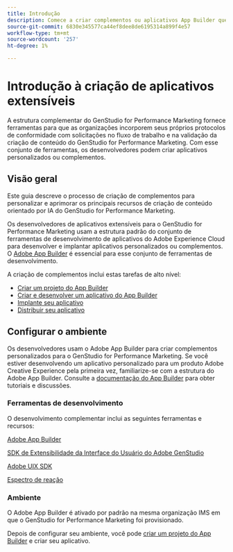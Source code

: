 ```yaml
---
title: Introdução
description: Comece a criar complementos ou aplicativos App Builder que estendem o GenStudio for Performance Marketing.
source-git-commit: 6830e345577ca44ef8dee8de6195314a899f4e57
workflow-type: tm+mt
source-wordcount: '257'
ht-degree: 1%

---
```


# Introdução à criação de aplicativos extensíveis

A estrutura complementar do GenStudio for Performance Marketing fornece ferramentas para que as organizações incorporem seus próprios protocolos de conformidade com solicitações no fluxo de trabalho e na validação da criação de conteúdo do GenStudio for Performance Marketing. Com esse conjunto de ferramentas, os desenvolvedores podem criar aplicativos personalizados ou complementos.

## Visão geral

Este guia descreve o processo de criação de complementos para personalizar e aprimorar os principais recursos de criação de conteúdo orientado por IA do GenStudio for Performance Marketing.

Os desenvolvedores de aplicativos extensíveis para o GenStudio for Performance Marketing usam a estrutura padrão do conjunto de ferramentas de desenvolvimento de aplicativos do Adobe Experience Cloud para desenvolver e implantar aplicativos personalizados ou complementos. O [Adobe App Builder](https://developer.adobe.com/app-builder/) é essencial para esse conjunto de ferramentas de desenvolvimento.

A criação de complementos inclui estas tarefas de alto nível:

* [Criar um projeto do App Builder](create-project.md)
* [Criar e desenvolver um aplicativo do App Builder](create-app.md)
* [Implante seu aplicativo](deploy-app.md)
* [Distribuir seu aplicativo](distribute-app.md)

## Configurar o ambiente

Os desenvolvedores usam o Adobe App Builder para criar complementos personalizados para o GenStudio for Performance Marketing. Se você estiver desenvolvendo um aplicativo personalizado para um produto Adobe Creative Experience pela primeira vez, familiarize-se com a estrutura do Adobe App Builder. Consulte a [documentação do App Builder](https://developer.adobe.com/app-builder/docs/overview/) para obter tutoriais e discussões.

### Ferramentas de desenvolvimento

O desenvolvimento complementar inclui as seguintes ferramentas e recursos:

[Adobe App Builder](https://developer.adobe.com/app-builder/)

[SDK de Extensibilidade da Interface do Usuário do Adobe GenStudio](https://github.com/adobe/genstudio-uix-sdk)

[Adobe UIX SDK](https://github.com/adobe/uix-sdk)

[Espectro de reação](https://react-spectrum.adobe.com/react-spectrum/getting-started.html)

### Ambiente

O Adobe App Builder é ativado por padrão na mesma organização IMS em que o GenStudio for Performance Marketing foi provisionado.

Depois de configurar seu ambiente, você pode [criar um projeto do App Builder](create-project.md) e criar seu aplicativo.

